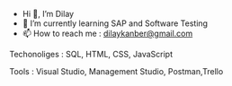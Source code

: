 -  Hi 👋, I’m Dilay 
- 🌱 I’m currently learning SAP and Software Testing
- 📫 How to reach me : dilaykanber@gmail.com

Techonoliges : SQL, HTML, CSS, JavaScript


Tools : Visual Studio, Management Studio, Postman,Trello

                       


